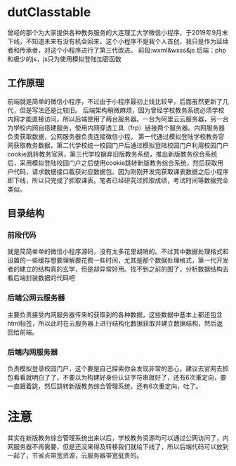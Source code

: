 # dutClasstable
曾经的那个为大家提供各种教务服务的大连理工大学微信小程序，于2019年9月末下线，不知道未来有没有机会回来。这个小程序不是我个人首创，我只是作为延续者和传承者，对这个小程序进行了第三代改进。
前段:wxml&wxss&js
后端：php和极少的js，js只为使用模拟登陆加密函数

## 工作原理
   前端就是简单的微信小程序，不过由于小程序最初上线比较早，后面虽然更新了几代，但是写法还是比较旧。
   后端架构稍微麻烦，因为曾经学校教务系统必须学校内网才能直接访问，所以后端使用了两台服务器。一台为阿里云云服务器，另一台为学校内网自搭建服务，使用内网穿透工具（frp）链接两个服务器。内网服务器负责获取数据，公网服务器负责连接微信小程。
   第一代通过模拟登陆学校教务官网获取教务数据，第二代学校统一校园门户后通过模拟登陆校园门户利用校园门户cookie跳转教务官网，第三代学校摒弃旧版教务系统，推出新版教务综合系统后，采用模拟登陆校园门户之后使用cookie跳转新版教务综合系统，然后获取用户代码，请求数据接口截获对应数据包。因为刚刚开发完获取课表数据之后小程序即下线，所以只完成了抓取课表。笔者已经研究过抓取成绩，考试时间等数据完全类似。

## 目录结构
### 前段代码
   就是简简单单的微信小程序源码，没有太多花里胡哨的。不过其中数据处理格式和设置的一些缓存想要理解要花费一些时间，尤其是那个数据处理格式，第一代开发者的建立的结构真的玄学，但是却异常好用。找不到之前的图了，分析数据结构去看后端封装数据的代码吧

### 后端公网云服务器
  主要负责接受内网服务器传来的获取到的各种数据，这些数据中基本上都还包含html标签，所以此时在云服务器上进行结构化数据获取并建立数据结构，然后返回给前端。

### 后端内网服务器
  负责模拟登录校园门户，这个要是自己探索你会发现非常的恶心，建议去官网去抓包看看就明白了了，不要以为构建好身份认证字符串就好了，还有6次重定向，要一直跟着跳，然后跳转新版教务综合管理系统，还有6次重定向，吐了。
  
# 注意 
其实在新版教务综合管理系统出来以后，学校教务资源均可以通过公网访问了，内网服务器不再需要，但是还没来得及转移我们就给下线了，所以后端代码可以放到一起了，节省点带宽资源，云服务器带宽挺贵的。


